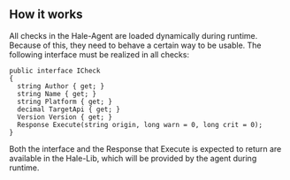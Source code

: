 ## How it works ##

All checks in the Hale-Agent are loaded dynamically during runtime. Because of this, they need to behave a certain way to be usable. The following interface must be realized in all checks:


    public interface ICheck
    {
      string Author { get; }
      string Name { get; }
      string Platform { get; }
      decimal TargetApi { get; }
      Version Version { get; }
      Response Execute(string origin, long warn = 0, long crit = 0);
    }
    
Both the interface and the Response that Execute is expected to return are available in the Hale-Lib, which will be provided by the agent during runtime.
